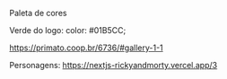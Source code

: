 Paleta de cores

Verde do logo: 
    color: #01B5CC;


https://primato.coop.br/6736/#gallery-1-1

Personagens: https://nextjs-rickyandmorty.vercel.app/3